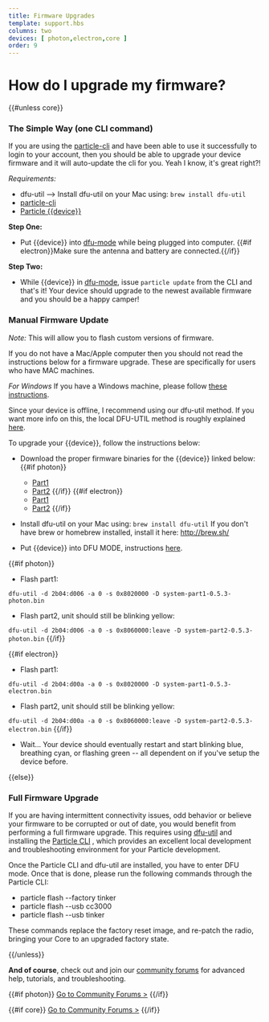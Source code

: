 ```yaml
---
title: Firmware Upgrades
template: support.hbs
columns: two
devices: [ photon,electron,core ]
order: 9
---
```


How do I upgrade my firmware?
===
{{#unless core}}

### The Simple Way (one CLI command)

If you are using the [particle-cli](https://github.com/spark/particle-cli) and have been able to use it successfully to login to your account, then you should be able to upgrade your device firmware and it will auto-update the cli for you. Yeah I know, it's great right?!

*Requirements:* 
- dfu-util --> Install dfu-util on your Mac using: ```brew install dfu-util```
- [particle-cli](https://github.com/spark/particle-cli)
- [Particle {{device}}](https://store.particle.io/?product=particle-{{deviceValue}}) 

**Step One:** 
- Put {{device}} into [dfu-mode](/guide/getting-started/modes/{{deviceValue}}/#dfu-mode-device-firmware-upgrade-) while being plugged into computer. {{#if electron}}Make sure the antenna and battery are connected.{{/if}}

**Step Two:** 
- While {{device}} in [dfu-mode](/guide/getting-started/modes/{{deviceValue}}/#dfu-mode-device-firmware-upgrade-), issue ```particle update``` from the CLI and that's it! Your device should upgrade to the newest available firmware and you should be a happy camper!



### Manual Firmware Update 

*Note:* This will allow you to flash custom versions of firmware.

If you do not have a Mac/Apple computer then you should not read the instructions below for a firmware upgrade. These are specifically for users who have MAC machines.

*For Windows* If you have a Windows machine, please follow [these instructions](http://blog.jongallant.com/2015/08/particle-photon-firmware-flash-windows.html).

Since your device is offline, I recommend using our dfu-util method. If you want more info on this, the local DFU-UTIL method is roughly explained [here](https://github.com/spark/firmware/releases).

To upgrade your {{device}}, follow the instructions below:

-  Download the proper firmware binaries for the {{device}} linked below:
{{#if photon}}
      - [Part1](https://github.com/spark/firmware/releases/download/v0.5.3/system-part1-0.5.3-photon.bin)
      - [Part2](https://github.com/spark/firmware/releases/download/v0.5.3/system-part2-0.5.3-photon.bin)
{{/if}}
{{#if electron}}
      - [Part1](https://github.com/spark/firmware/releases/download/v0.5.3/system-part1-0.5.3-electron.bin)
      - [Part2](https://github.com/spark/firmware/releases/download/v0.5.3/system-part2-0.5.3-electron.bin)
{{/if}}

-  Install dfu-util on your Mac using: ```brew install dfu-util```
If you don't have brew or homebrew installed, install it here: http://brew.sh/

-  Put {{device}} into DFU MODE, instructions [here](/guide/getting-started/modes/{{deviceValue}}/#dfu-mode-device-firmware-upgrade-).

{{#if photon}}
-  Flash part1:

`dfu-util -d 2b04:d006 -a 0 -s 0x8020000 -D system-part1-0.5.3-photon.bin`

-  Flash part2, unit should still be blinking yellow:

`dfu-util -d 2b04:d006 -a 0 -s 0x8060000:leave -D system-part2-0.5.3-photon.bin`
{{/if}}

{{#if electron}}
-  Flash part1:

`dfu-util -d 2b04:d00a -a 0 -s 0x8020000 -D system-part1-0.5.3-electron.bin`

-  Flash part2, unit should still be blinking yellow:

`dfu-util -d 2b04:d00a -a 0 -s 0x8060000:leave -D system-part2-0.5.3-electron.bin`
{{/if}}

-  Wait... Your device should eventually restart and start blinking blue, breathing cyan, or flashing green -- all dependent on if you've setup the device before.



{{else}}

### Full Firmware Upgrade

If you are having intermittent connectivity issues, odd behavior or believe your firmware to be corrupted or out of date, you would benefit from performing a full firmware upgrade. This requires using [dfu-util](http://dfu-util.sourceforge.net/) and installing the [Particle CLI](/guide/tools-and-features/cli)
, which provides an excellent local development and troubleshooting environment for your Particle development.

Once the Particle CLI and dfu-util are installed, you have to enter DFU mode. Once that is done, please run the following commands through the Particle CLI:

- particle flash --factory tinker
- particle flash --usb cc3000
- particle flash --usb tinker

These commands replace the factory reset image, and re-patch the radio, bringing your Core to an upgraded factory state.

{{/unless}}



**And of course**, check out and join our [community forums](http://community.particle.io/) for advanced help, tutorials, and troubleshooting.

{{#if photon}}
[Go to Community Forums >](http://community.particle.io/c/troubleshooting)
{{/if}}

{{#if core}}
[Go to Community Forums >](http://community.particle.io/c/troubleshooting)
{{/if}}

